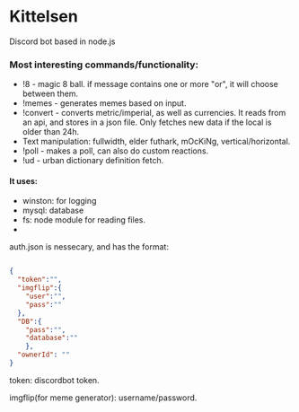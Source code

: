 # Kittelsen
Discord bot based in node.js

### Most interesting commands/functionality:

* !8 - magic 8 ball. if message contains one or more "or", it will choose between them.
* !memes - generates memes based on input. 
* !convert - converts metric/imperial, as well as currencies. It reads from an api, and stores in a json file. Only fetches new data if the local is older than 24h.
* Text manipulation: fullwidth, elder futhark, mOcKiNg, vertical/horizontal.
* !poll - makes a poll, can also do custom reactions.
* !ud - urban dictionary definition fetch.


#### It uses:
* winston: for logging
* mysql: database
* fs: node module for reading files.
* 


auth.json is nessecary, and has the format:
```json

{
  "token":"",   
  "imgflip":{
    "user":"",  
    "pass":""  
  },
  "DB":{
    "pass":"",
    "database":""
    },
  "ownerId": ""
}
```
token: discordbot token.

imgflip(for meme generator): username/password.
